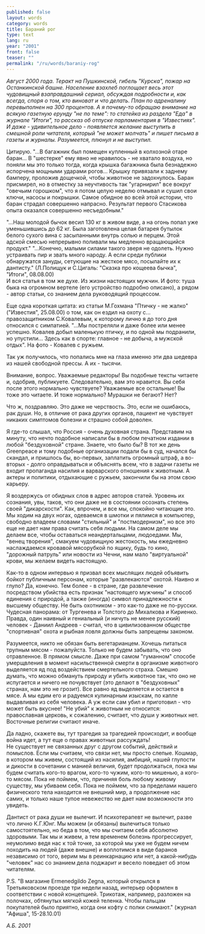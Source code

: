 ```yaml
---
published: false
layout: words
category: words
title: Бараний рог
type: text
lang: ru
year: "2001"
front: false
teaser: ""
permalink: "/ru/words/baraniy-rog"
---
```


_Август 2000 года. Теракт на Пушкинской, гибель "Курска", пожар на Останкинской башне. Население взахлеб поглощает весь этот чудовищный взаправдашний сериал, обсуждая подробности и, как всегда, споря о том, кто виноват и что делать. План по адреналину перевыполнен на 300 процентов. А я почему-то обращаю внимание на всякую газетную ерунду "не по теме": то статейка из раздела "Еда" в журнале "Итоги", то рассказ об отпуске парламентария в "Известиях". И даже - удивительное дело - появляется желание выступить в смешной роли читателя, который "не может молчать" и пишет письма в газеты и журналы. Разумеется, плюнул и не выступил._

Цитирую. "...В багажник был помещен купленный в колхозной отаре баран... В "шестерке" ему явно не нравилось - не хватало воздуха, но поняли мы это только тогда, когда крышка багажника была безнадежно испорчена мощными ударами рогов... Крышку привязали к заднему бамперу, проложив дощечкой, чтобы животное не задохнулось. Баран присмирел, но в отместку за неучтивость так "угарнирил" все вокруг "овечьим горошком", что я потом целую неделю отмывал и сушил свои ключи, насосы и покрышки. Самое обидное во всей этой истории, что баран страдал совершенно напрасно. Результат первого Стасикова опыта оказался совершенно несъедобным."

"...Наш молодой бычок весил 130 кг в живом виде, а на огонь попал уже уменьшившись до 62 кг. Была заготовлена целая батарея бутылок белого сухого вина с засыпанными внутрь солью и перцем. Этой адской смесью непрерывно поливали мы медленно вращающийся продукт." "...Конечно, малыми силами такого зверя не одолеть. Нужно устраивать пир и звать много народу. А если среди публики обнаружатся зануды, сетующие на жесткое мясо, посылайте их к дантисту." (Л.Полищук и С.Цигаль: "Сказка про кощеева бычка", "Итоги", 08.08.00)  
И вся статья в том же духе. Из жизни настоящих мужчин. И фото: туша быка на огромном вертеле (его устройство подробно описано), а рядом - автор статьи, со знанием дела руководящий процессом.

Еще одна короткая цитата: из статьи М.Гохмана "Птичку - не жалко" ("Известия", 25.08.00) о том, как он ездил на охоту с... правозащитником С.Ковалевым, к которому лично я до того дня относился с симпатией. "...Мы постреляли и даже более или менее успешно. Ковалев добыл маленькую птичку, и по одной мы подранили, но упустили... Здесь как в спорте: главное - не добыча, а мужской отдых". На фото - Ковалев с ружьем.

Так уж получилось, что попались мне на глаза именно эти два шедевра из нашей свободной прессы. А их - тысячи.

Внимание, вопрос. Уважаемые редакторы! Вы подобные тексты читаете и, одобрив, публикуете. Следовательно, вам это нравится. Вы себя после этого нормально чувствуете? Уважаемые все остальные! Вы тоже это читаете. И тоже нормально? Мурашки не бегают? Нет?

Что ж, поздравляю. Это даже не черствость. Это, если не ошибаюсь, рак души. Но, в отличие от рака других органов, пациент не чувствует никаких симптомов болезни и страшно собой доволен.

Я где-то слышал, что Россия - очень духовная страна. Представим на минуту, что нечто подобное написали бы в любом печатном издании в любой "бездуховной" стране. Знаете, что было бы? В тот же день Greenpeace и тому подобные организации подали бы в суд, начался бы скандал, и пришлось бы, во-первых, заплатить огромный штраф, а во-вторых - долго оправдываться и объяснять всем, что в задачи газеты не входит пропаганда насилия и варварского отношения к животным. А актеры и политики, отдыхающие с ружьем, закончили бы на этом свою карьеру.

Я воздержусь от обидных слов в адрес авторов статей. Уровень их сознания, увы, таков, что они даже не в состоянии осознать степень своей "дикарскости". Как, впрочем, и все мы, спокойно читающие это. Мы ходим на двух ногах, одеваемся в шмотки и пялимся в компьютер, свободно владеем словами "стильный" и "постмодернизм", но все это еще не дает нам права считать себя людьми. На самом деле мы делаем все, чтобы оставаться неандертальцами, людоедами. Мы, "венец творения", смакуем чудовищную жестокость, мы ежедневно наслаждаемся кровавой мясорубкой по ящику, будь то кино, "дорожный патруль" или новости из Чечни, нам мало "виртуальной" крови, мы желаем видеть настоящую.

Как-то в одном интервью я призвал всех мыслящих людей объявить бойкот публичным персонам, которые "развлекаются" охотой. Наивно и глупо? Да, конечно. Тем более - в стране, где развлечение посредством убийства есть признак "настоящего мужчины" и способ единения с природой, а также (иногда) символ принадлежности к высшему обществу. Не быть охотником - это как-то даже не по-русски. Чудесная панорама: от Тургенева и Толстого до Михалкова и Кириенко. Правда, один наивный и гениальный (и ничуть не менее русский) человек - Даниил Андреев - считал, что в цивилизованном обществе "спортивная" охота и рыбная ловля должны быть запрещены законом.

Разумеется, никто не обязан быть вегетарианцем. Хочешь питаться трупным мясом - пожалуйста. Только не будем забывать, что оно отравленное. В прямом смысле. Даже при самом "гуманном" способе умерщвления в момент насильственной смерти в организме животного выделяется яд под воздействием смертельного страха. Смешно думать, что можно обмануть природу и убить животное так, что оно не испугается и ничего не почувствует (это делают в "бездуховных" странах, нам это не грозит). Все равно яд выделяется и остается в мясе. А мы едим его и радуемся кулинарным изыскам, по капле выдавливая из себя человека. А уж если сам убил и приготовил - что может быть вкуснее! "Не убий" к животным не относится: православная церковь, к сожалению, считает, что души у животных нет. Восточные религии считают иначе.

Да ладно, скажете вы, тут трагедия за трагедией происходит, и вообще война идет, а тут еще о правах животных рассуждать!  
Не существует не связанных друг с другом событий, действий и помыслов. Если мы считаем, что связи нет, мы просто слепые. Кошмар, в котором мы живем, состоящий из насилия, амбиций, нашей глупости и дикости в сочетании с манией величия, будет продолжаться, пока мы будем считать кого-то врагом, кого-то чужим, кого-то мишенью, а кого-то мясом. Пока не поймем, что, причиняя боль любому живому существу, мы убиваем себя. Пока не поймем, что за пределами нашего физического тела находится не внешний мир, а продолжение нас самих, и только наше тупое невежество не дает нам возможности это увидеть.

Дантист от рака души не вылечит. И психотерапевт не вылечит, разве что лично К.Г.Юнг. Мы можем (и обязаны) вылечиться только самостоятельно, но беда в том, что мы считаем себя абсолютно здоровыми. Так мы и живем, а тем временем болезнь прогрессирует, неумолимо ведя нас к той точке, за которой мы уже не будем ничем походить на людей (даже внешне) и воплотимся в виде баранов независимо от того, верим мы в реинкарнацию или нет, а какой-нибудь "человек" нас со знанием дела поджарит и весело поведает об этом читателям.

P.S. "В магазине Ermenedgildo Zegna, который открылся в Третьяковском проезде три недели назад, интерьер оформлен в соответствии с новой концепцией.   Трикотаж, например, разложен на полочках, обтянутых мягкой кожей теленка. Чтобы пальцам покупателей было приятно, когда они кофту с полки снимают." (журнал "Афиша", 15-28.10.01)

_А.Б. 2001_